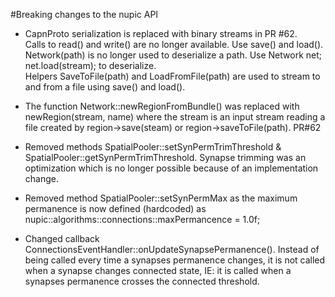 #Breaking changes to the nupic API

* CapnProto serialization is replaced with binary streams in PR #62.  
Calls to read() and write() are no longer available. Use save() and load(). Network(path) is no 
longer used to deserialize a path. Use Network net; net.load(stream); to deserialize.  
Helpers SaveToFile(path) and LoadFromFile(path) are used to stream to and from a file using save() 
and load().

* The function Network::newRegionFromBundle() was replaced with newRegion(stream, name) where the stream 
is an input stream reading a file created by region->save(steam)  or region->saveToFile(path).  PR#62

* Removed methods SpatialPooler::setSynPermTrimThreshold & SpatialPooler::getSynPermTrimThreshold.
Synapse trimming was an optimization which is no longer possible because of an implementation change.

* Removed method SpatialPooler::setSynPermMax as the maximum permanence is now defined (hardcoded) as
nupic::algorithms::connections::maxPermancence = 1.0f;

* Changed callback ConnectionsEventHandler::onUpdateSynapsePermanence().  Instead of being called
every time a synapses permanence changes, it is not called when a synapse changes connected state,
IE: it is called when a synapses permanence crosses the connected threshold.
